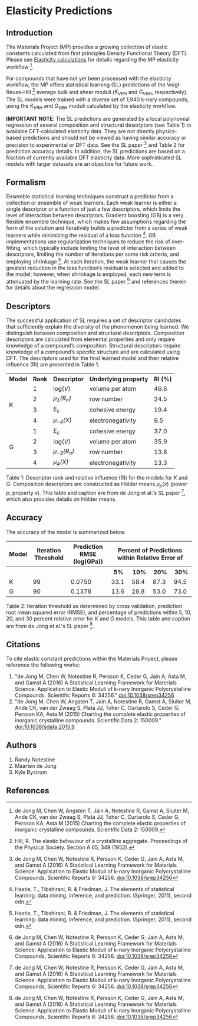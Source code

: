 # Elasticity Predictions

## Introduction

The Materials Project (MP) provides a growing collection of elastic constants calculated from first principles Density Functional Theory (DFT). Please see [Elasticity calculations](/methodology/elasticity) for details regarding the MP elasticity workflow [^1].

For compounds that have not yet been processed with the elasticity workflow, the MP offers statistical learning (SL) predictions of the Voigt-Reuss-Hill [^2] average bulk and shear moduli ($K_{VRH}$ and $G_{VRH}$, respectively). The SL models were trained with a diverse set of 1,940 k-nary compounds, using the $K_{VRH}$ and $G_{VRH}$ moduli calculated by the elasticity workflow.

**IMPORTANT NOTE**: The SL predictions are generated by a local polynomial regression of several composition and structural descriptors (see Table 1) to available DFT-calculated elasticity data. They are not directly physics-based predictions and should not be viewed as having similar accuracy or precision to experimental or DFT data. See the SL paper [^3] and Table 2 for prediction accuracy details. In addition, the SL predictions are based on a fraction of currently available DFT elasticity data. More sophisticated SL models with larger datasets are an objective for future work.

## Formalism

Ensemble statistical learning techniques construct a predictor from a collection or ensemble of weak learners. Each weak learner is either a single descriptor or a function of just a few descriptors, which limits the level of interaction between descriptors. Gradient boosting (GB) is a very flexible ensemble technique, which makes few assumptions regarding the form of the solution and iteratively builds a predictor from a series of weak learners while minimizing the residual of a loss function [^4]. GB implementations use regularization techniques to reduce the risk of over-fitting, which typically include limiting the level of interaction between descriptors, limiting the number of iterations per some risk criteria, and employing shrinkage [^4]. At each iteration, the weak learner that causes the greatest reduction in the loss function’s residual is selected and added to the model; however, when shrinkage is employed, each new term is attenuated by the learning rate. See the SL paper [^3] and references therein for details about the regression model.

## Descriptors

The successful application of SL requires a set of descriptor candidates that sufficiently explain the diversity of the phenomenon being learned. We distinguish between composition and structural descriptors. Composition descriptors are calculated from elemental properties and only require knowledge of a compound’s composition. Structural descriptors require knowledge of a compound’s specific structure and are calculated using DFT. The descriptors used for the final learned model and their relative influence (RI) are presented in Table 1.

<table style="width:100%">
  <tr>
    <th>Model</th>
    <th>Rank</th>
    <th>Descriptor</th>
    <th>Underlying property</th>
    <th>RI (%)</th>
  </tr>
  <tr>
    <td rowspan=4>K</td>
    <td>1</td>
    <td>log(<i>V</i>)</td>
    <td>volume per atom</td>
    <td>46.6</td>
  </tr>
  <tr>
    <td>2</td>
    <td><MATH><i>&mu;<sub>1</sub>(R<sub>n</sub>)</i></MATH></td>
    <td>row number</td>
    <td>24.5</td>
  </tr>
  <tr>
    <td>3</td>
    <td><i>E<sub>c</sub></i></td>
    <td>cohesive energy</td>
    <td>19.4</td>
  </tr>
  <tr>
    <td>4</td>
    <td><MATH><i>&mu;<sub>-4</sub>(X)</i></MATH></td>
    <td>electronegativity</td>
    <td>9.5</td>
  </tr>
  <tr>
    <td rowspan=4>G</td>
    <td>1</td>
    <td><i>E<sub>c</sub></i></td>
    <td>cohesive energy</td>
    <td>37.0</td>
  </tr>
  <tr>
    <td>2</td>
    <td>log(<i>V</i>)</td>
    <td>volume per atom</td>
    <td>35.9</td>
  </tr>
  <tr>
    <td>3</td>
    <td><MATH><i>&mu;<sub>-3</sub>(R<sub>n</sub>)</i></MATH></td>
    <td>row number</td>
    <td>13.8</td>
  </tr>
  <tr>
    <td>4</td>
    <td><MATH><i>&mu;<sub>4</sub>(X)</i></MATH></td>
    <td>electronegativity</td>
    <td>13.3</td>
</table>

Table 1: Descriptor rank and relative influence (RI) for the models for $K$ and $G$. Composition descriptors are constructed as Hölder means $\mu_p(x)$ (power $p$, property $x$). This table and caption are from de Jong et al.'s SL paper [^3], which also provides details on Hölder means.

## Accuracy

The accuracy of the model is summarized below.

<table style="width:100%">
  <tr>
    <th>Model</th>
    <th>Iteration Threshold</th>
    <th>Prediction RMSE (log(GPa))</th>
    <th colspan="4">Percent of Predictions within Relative Error of</th>
  </tr>
  <tr>
    <th></th>
    <th></th>
    <th></th>
    <th>5%</th>
    <th>10%</th>
    <th>20%</th>
    <th>30%</th>
  </tr>
  <tr>
    <td>K</td>
    <td>99</td>
    <td>0.0750</td>
    <td>33.1</td>
    <td>58.4</td>
    <td>87.3</td>
    <td>94.5</td>
  </tr>
  <tr>
    <td>G</td>
    <td>90</td>
    <td>0.1378</td>
    <td>13.6</td>
    <td>28.8</td>
    <td>53.0</td>
    <td>73.0</td>
  </tr>
</table>

Table 2: Iteration threshold as determined by cross validation, prediction root mean squared error (RMSE), and percentage of predictions within 5, 10, 20, and 30 percent relative error for _K_ and _G_ models. This table and caption are from de Jong et al.'s SL paper [^3].

## Citations

To cite elastic constant predictions within the Materials Project, please reference the following works:

1.  "de Jong M, Chen W, Notestine R, Persson K, Ceder G, Jain A, Asta M,
    and Gamst A (2016) A Statistical Learning Framework for Materials
    Science: Application to Elastic Moduli of k-nary Inorganic
    Polycrystalline Compounds, Scientific Reports 6: 34256."
    [doi:10.1038/srep34256](http://dx.doi.org/10.1038/srep34256)
2.  "de Jong M, Chen W, Angsten T, Jain A, Notestine R, Gamst A, Sluiter
    M, Ande CK, van der Zwaag S, Plata JJ, Toher C, Curtarolo S, Ceder
    G, Persson KA, Asta M (2015) Charting the complete elastic
    properties of inorganic crystalline compounds. Scientific Data 2:
    150009."
    [doi:10.1038/sdata.2015.9](http://dx.doi.org/10.1038/sdata.2015.9)

## Authors

1.  Randy Notestine
2.  Maarten de Jong
3.  Kyle Bystrom

## References

[^1]: de Jong M, Chen W, Angsten T, Jain A, Notestine R, Gamst A, Sluiter M, Ande CK, van der Zwaag S, Plata JJ, Toher C, Curtarolo S, Ceder G, Persson KA, Asta M (2015) Charting the complete elastic properties of inorganic crystalline compounds. Scientific Data 2: 150009.
[^2]: Hill, R. The elastic behaviour of a crystalline aggregate. Proceedings of the Physical Society. Section A 65, 349 (1952).
[^3]: de Jong M, Chen W, Notestine R, Persson K, Ceder G, Jain A, Asta M, and Gamst A (2016) A Statistical Learning Framework for Materials Science: Application to Elastic Moduli of k-nary Inorganic Polycrystalline Compounds, Scientific Reports 6: 34256. [doi:10.1038/srep34256](http://dx.doi.org/10.1038/srep34256)
[^4]: Hastie, T., Tibshirani, R. & Friedman, J. The elements of statistical learning: data mining, inference, and prediction. (Springer, 2011), second edn.
